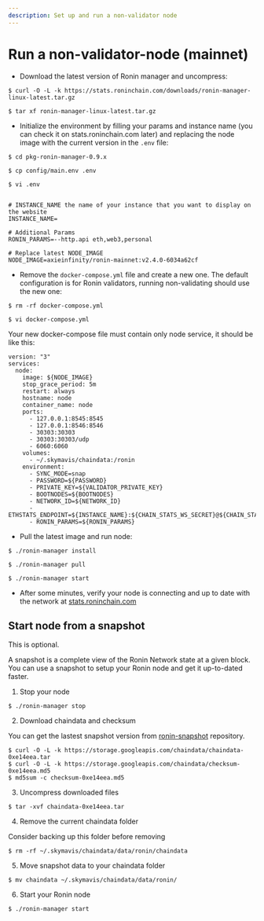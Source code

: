 ```yaml
---
description: Set up and run a non-validator node
---
```

# Run a non-validator-node (mainnet)

* Download the latest version of Ronin manager and uncompress:

```
$ curl -O -L -k https://stats.roninchain.com/downloads/ronin-manager-linux-latest.tar.gz

$ tar xf ronin-manager-linux-latest.tar.gz
```

* Initialize the environment by filling your params and instance name (you can check it on stats.roninchain.com later) and replacing the node image with the current version in the `.env` file:

```
$ cd pkg-ronin-manager-0.9.x

$ cp config/main.env .env

$ vi .env


# INSTANCE_NAME the name of your instance that you want to display on the website
INSTANCE_NAME=

# Additional Params
RONIN_PARAMS=--http.api eth,web3,personal

# Replace latest NODE_IMAGE
NODE_IMAGE=axieinfinity/ronin-mainnet:v2.4.0-6034a62cf
```

* Remove the `docker-compose.yml` file and create a new one. The default configuration is for Ronin validators, running non-validating should use the new one:

```
$ rm -rf docker-compose.yml

$ vi docker-compose.yml
```

Your new docker-compose file must contain only node service, it should be like this:

```
version: "3"
services:
  node:
    image: ${NODE_IMAGE}
    stop_grace_period: 5m
    restart: always
    hostname: node
    container_name: node
    ports:
      - 127.0.0.1:8545:8545
      - 127.0.0.1:8546:8546
      - 30303:30303
      - 30303:30303/udp
      - 6060:6060
    volumes:
      - ~/.skymavis/chaindata:/ronin
    environment:
      - SYNC_MODE=snap
      - PASSWORD=${PASSWORD}
      - PRIVATE_KEY=${VALIDATOR_PRIVATE_KEY}
      - BOOTNODES=${BOOTNODES}
      - NETWORK_ID=${NETWORK_ID}
      - ETHSTATS_ENDPOINT=${INSTANCE_NAME}:${CHAIN_STATS_WS_SECRET}@${CHAIN_STATS_WS_SERVER}:443
      - RONIN_PARAMS=${RONIN_PARAMS}

```

* Pull the latest image and run node:

```
$ ./ronin-manager install

$ ./ronin-manager pull

$ ./ronin-manager start
```

* After some minutes, verify your node is connecting and up to date with the network at [stats.roninchain.com](https://stats.roninchain.com)

## Start node from a snapshot

This is optional.

A snapshot is a complete view of the Ronin Network state at a given block. 
You can use a snapshot to setup your Ronin node and get it up-to-dated faster. 

1. Stop your node

```
$ ./ronin-manager stop
```

2. Download chaindata and checksum

You can get the lastest snapshot version from [ronin-snapshot](https://github.com/axieinfinity/ronin-snapshot) repository.

```
$ curl -O -L -k https://storage.googleapis.com/chaindata/chaindata-0xe14eea.tar
$ curl -O -L -k https://storage.googleapis.com/chaindata/checksum-0xe14eea.md5
$ md5sum -c checksum-0xe14eea.md5
```

3. Uncompress downloaded files

```
$ tar -xvf chaindata-0xe14eea.tar
```

4. Remove the current chaindata folder

Consider backing up this folder before removing

```
$ rm -rf ~/.skymavis/chaindata/data/ronin/chaindata
```

5. Move snapshot data to your chaindata folder

```
$ mv chaindata ~/.skymavis/chaindata/data/ronin/
```

6. Start your Ronin node
```
$ ./ronin-manager start
```
